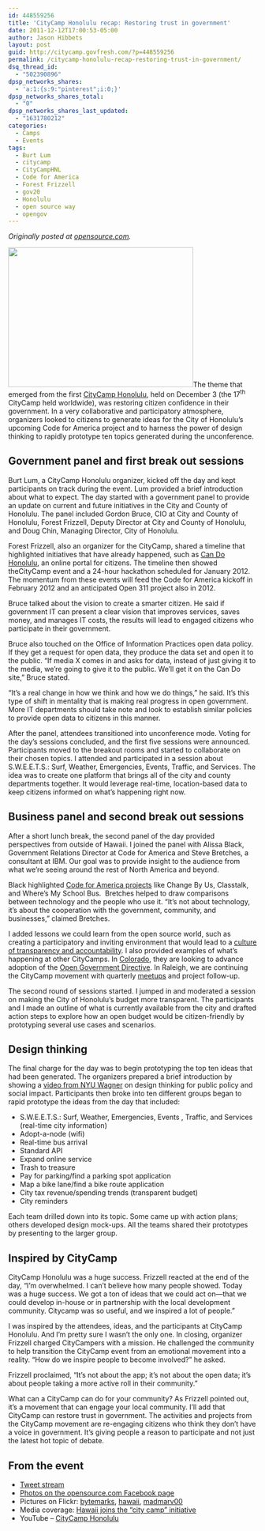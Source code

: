 ```yaml
---
id: 448559256
title: 'CityCamp Honolulu recap: Restoring trust in government'
date: 2011-12-12T17:00:53-05:00
author: Jason Hibbets
layout: post
guid: http://citycamp.govfresh.com/?p=448559256
permalink: /citycamp-honolulu-recap-restoring-trust-in-government/
dsq_thread_id:
  - "502390896"
dpsp_networks_shares:
  - 'a:1:{s:9:"pinterest";i:0;}'
dpsp_networks_shares_total:
  - "0"
dpsp_networks_shares_last_updated:
  - "1631780212"
categories:
  - Camps
  - Events
tags:
  - Burt Lum
  - citycamp
  - CityCampHNL
  - Code for America
  - Forest Frizzell
  - gov20
  - Honolulu
  - open source way
  - opengov
---
```

_Originally posted at <a title="Restoring trust in government" href="http://opensource.com/government/11/12/restoring-trust-government" rel="nofollow" target="_blank">opensource.com</a>._

<a href="http://citycamp.govfresh.com/citycamp-honolulu-recap-restoring-trust-in-government/citycamp_dt/" rel="attachment wp-att-448559257"><img loading="lazy" class="alignright size-medium wp-image-448559257" title="citycamp_dt" src="http://citycamp.govfresh.com/files/2011/12/citycamp_dt-550x412.jpg" alt="" width="375" height="283" /></a>The theme that emerged from the first <a title="CityCamp Honolulu" href="http://opensource.com/government/11/11/showing-aloha-through-open-government" target="_blank">CityCamp Honolulu</a>, held on December 3 (the 17<sup>th</sup> CityCamp held worldwide), was restoring citizen confidence in their government. In a very collaborative and participatory atmosphere, organizers looked to citizens to generate ideas for the City of Honolulu&#8217;s upcoming Code for America project and to harness the power of design thinking to rapidly prototype ten topics generated during the unconference.<!--more-->

## Government panel and first break out sessions

Burt Lum, a CityCamp Honolulu organizer, kicked off the day and kept participants on track during the event. Lum provided a brief introduction about what to expect. The day started with a government panel to provide an update on current and future initiatives in the City and County of Honolulu. The panel included Gordon Bruce, CIO at City and County of Honolulu, Forest Frizzell, Deputy Director at City and County of Honolulu, and Doug Chin, Managing Director, City of Honolulu.

Forest Frizzell, also an organizer for the CityCamp, shared a timeline that highlighted initiatives that have already happened, such as <a title="Can Do Honolulu" href="http://can-do.honolulu.gov/" target="_blank">Can Do Honolulu</a>, an online portal for citizens. The timeline then showed theCityCamp event and a 24-hour hackathon scheduled for January 2012.  The momentum from these events will feed the Code for America kickoff in February 2012 and an anticipated Open 311 project also in 2012.

Bruce talked about the vision to create a smarter citizen. He said if government IT can present a clear vision that improves services, saves money, and manages IT costs, the results will lead to engaged citizens who participate in their government.

Bruce also touched on the Office of Information Practices open data policy. If they get a request for open data, they produce the data set and open it to the public. &#8220;If media X comes in and asks for data, instead of just giving it to the media, we&#8217;re going to give it to the public. We&#8217;ll get it on the Can Do site,&#8221; Bruce stated.

&#8220;It&#8217;s a real change in how we think and how we do things,&#8221; he said. It&#8217;s this type of shift in mentality that is making real progress in open government. More IT departments should take note and look to establish similar policies to provide open data to citizens in this manner.

After the panel, attendees transitioned into unconference mode. Voting for the day&#8217;s sessions concluded, and the first five sessions were announced. Participants moved to the breakout rooms and started to collaborate on their chosen topics. I attended and participated in a session about S.W.E.E.T.S.: Surf, Weather, Emergencies, Events, Traffic, and Services. The idea was to create one platform that brings all of the city and county departments together. It would leverage real-time, location-based data to keep citizens informed on what&#8217;s happening right now.

## Business panel and second break out sessions

After a short lunch break, the second panel of the day provided perspectives from outside of Hawaii. I joined the panel with Alissa Black, Government Relations Director at Code for America and Steve Bretches, a consultant at IBM. Our goal was to provide insight to the audience from what we&#8217;re seeing around the rest of North America and beyond.

Black highlighted <a title="Code for America projects" href="http://codeforamerica.org/projects/" target="_blank">Code for America projects</a> like Change By Us, Classtalk, and Where&#8217;s My School Bus.  Bretches helped to draw comparisons between technology and the people who use it. &#8220;It&#8217;s not about technology, it&#8217;s about the cooperation with the government, community, and businesses,&#8221; claimed Bretches.

I added lessons we could learn from the open source world, such as creating a participatory and inviting environment that would lead to a <a title="culture of transparency and accountability" href="http://opensource.com/government/11/10/changing-government-culture-open-source-way" target="_blank">culture of transparency and accountability</a>. I also provided examples of what&#8217;s happening at other CityCamps. In <a title="Colorado" href="http://opensource.com/government/11/11/combating-duplication-open-government" target="_blank">Colorado</a>, they are looking to advance adoption of the [Open Government Directive](http://opencolorado.org/blog/the-local-open-government-directive-and-cook-county-illinois/ "Open Government Directive"). In Raleigh, we are continuing the CityCamp movement with quarterly <a title="meetups" href="http://citycampral.org/2011/11/citycamp-raleigh-november-28-meetup/" target="_blank">meetups</a> and project follow-up.

The second round of sessions started. I jumped in and moderated a session on making the City of Honolulu&#8217;s budget more transparent. The participants and I made an outline of what is currently available from the city and drafted action steps to explore how an open budget would be citizen-friendly by prototyping several use cases and scenarios.

## Design thinking

The final charge for the day was to begin prototyping the top ten ideas that had been generated. The organizers prepared a brief introduction by showing a <a title="video from NYU Wagner" href="http://www.youtube.com/watch?v=2qdaOBH99g4" target="_blank">video from NYU Wagner</a> on design thinking for public policy and social impact. Participants then broke into ten different groups began to rapid prototype the ideas from the day that included:

  * S.W.E.E.T.S.: Surf, Weather, Emergencies, Events , Traffic, and Services (real-time city information)
  * Adopt-a-node (wifi)
  * Real-time bus arrival
  * Standard API
  * Expand online service
  * Trash to treasure
  * Pay for parking/find a parking spot application
  * Map a bike lane/find a bike route application
  * City tax revenue/spending trends (transparent budget)
  * City reminders

Each team drilled down into its topic. Some came up with action plans; others developed design mock-ups. All the teams shared their prototypes by presenting to the larger group.

## Inspired by CityCamp

CityCamp Honolulu was a huge success. Frizzell reacted at the end of the day, &#8220;I&#8217;m overwhelmed. I can&#8217;t believe how many people showed. Today was a huge success. We got a ton of ideas that we could act on—that we could develop in-house or in partnership with the local development community. Citycamp was so useful, and we inspired a lot of people.&#8221;

I was inspired by the attendees, ideas, and the participants at CityCamp Honolulu. And I&#8217;m pretty sure I wasn&#8217;t the only one. In closing, organizer Frizzell charged CityCampers with a mission. He challenged the community to help transition the CityCamp event from an emotional movement into a reality. &#8220;How do we inspire people to become involved?&#8221; he asked.

Frizzell proclaimed, &#8220;It&#8217;s not about the app; it&#8217;s not about the open data; it&#8217;s about people taking a more active roll in their community.&#8221;

What can a CityCamp can do for your community? As Frizzell pointed out, it&#8217;s a movement that can engage your local community. I&#8217;ll add that CityCamp can restore trust in government. The activities and projects from the CityCamp movement are re-engaging citizens who think they don&#8217;t have a voice in government. It&#8217;s giving people a reason to participate and not just the latest hot topic of debate.

## From the event

  * <a title="Tweet stream" href="https://docs.google.com/document/d/1jF5ahEZ1CC3aidGjjfhc0dLIg8y-WEZEdGkaJQvMhls/edit" target="_blank">Tweet stream</a>
  * <a title="Photos on our Facebook page" href="http://www.facebook.com/home.php#%21/media/set/?set=a.10150443207598057.382516.162962298056&type=1%20" target="_blank">Photos on the opensource.com Facebook page</a>
  * Pictures on Flickr: <a title="bytemarks" href="http://www.flickr.com/photos/bytemarks/sets/72157628270251487/" target="_blank">bytemarks</a>, <a title="hawaii" href="http://www.flickr.com/photos/hawaii/sets/72157628263972693/" target="_blank">hawaii</a>, <a title="madmarv00" href="http://www.flickr.com/photos/madmarv/sets/72157628286305689/" target="_blank">madmarv00</a>
  * Media coverage: <a title="Hawaii joins the &quot;city camp&quot; initiative" href="http://www.khon2.com/news/local/story/Hawaii-joins-the-city-camp-initiative/UWqWeu6Tv0K1hTHyrXGewA.cspx" target="_blank">Hawaii joins the &#8220;city camp&#8221; initiative</a>
  * YouTube &#8211; <a title="YouTube: CityCamp Honolulu" href="http://www.youtube.com/watch?v=YlOYP42ngjY" target="_blank">CityCamp Honolulu</a>